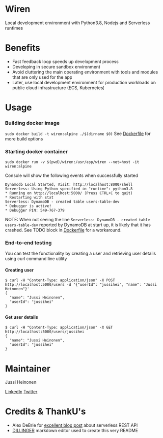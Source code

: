 # Wiren
Local development environment with Python3.8, Nodejs and Serverless runtimes

# Benefits

 * Fast feedback loop speeds up development process 
 * Developing in secure sandbox environment
 * Avoid cluttering the main operating environment with tools and modules that are only used for the app
 * Later, use local development environment for production workloads on public cloud infrastructure (ECS, Kubernetes)

# Usage

### Building docker image
`sudo docker build -t wiren:alpine ./$(dirname $0)`
See [Dockerfile](https://github.com/jussiheinonen/wiren/blob/master/Dockerfile) for more build options

### Starting docker container
`sudo docker run -v $(pwd)/wiren:/usr/app/wiren --net=host -it wiren:alpine`

 Console will show the following events when successfully started
 ```
 Dynamodb Local Started, Visit: http://localhost:8000/shell
 Serverless: Using Python specified in "runtime": python3.8
 * Running on http://localhost:5000/ (Press CTRL+C to quit)
 * Restarting with stat
Serverless: DynamoDB - created table users-table-dev
 * Debugger is active!
 * Debugger PIN: 549-767-379
 ```
NOTE: When not seeing the line `Serverless: DynamoDB - created table users-table-dev` reported by DynamoDB at start up, it is likely that it has crashed. See TODO block in [Dockerfile](https://github.com/jussiheinonen/wiren/blob/master/Dockerfile) for a workaround.

### End-to-end testing
You can test the functionality by creating a user and retrieving user details using curl command  line utility

#### Creating user
```
$ curl -H "Content-Type: application/json" -X POST http://localhost:5000/users -d '{"userId": "jussihei", "name": "Jussi Heinonen"}'
{
  "name": "Jussi Heinonen", 
  "userId": "jussihei"
}
```
#### Get user details
```
$ curl -H "Content-Type: application/json" -X GET http://localhost:5000/users/jussihei
{
  "name": "Jussi Heinonen", 
  "userId": "jussihei"
}
```

# Maintainer
Jussi Heinonen

[LinkedIn](https://linkedin.com/in/jussiheinonen/)  [Twitter](https://twitter.com/jussihei/)

# Credits & ThankU's

* Alex DeBrie for [excellent blog post](https://www.serverless.com/blog/flask-python-rest-api-serverless-lambda-dynamodb) about serverless REST API
* [DILLINGER](https://dillinger.io/) markdown editor used to create this very README
